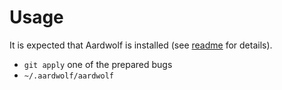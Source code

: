# Usage

It is expected that Aardwolf is installed (see [readme](../../README.md) for details).

* `git apply` one of the prepared bugs
* `~/.aardwolf/aardwolf`